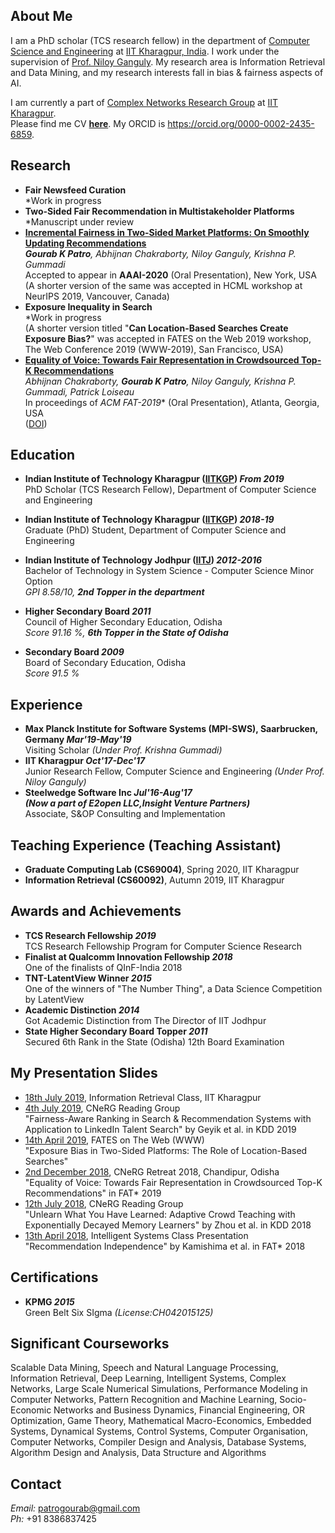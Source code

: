 ## About Me
I am a PhD scholar (TCS research fellow) in the department of [Computer Science and Engineering](http://cse.iitkgp.ac.in) at [IIT Kharagpur, India](http://www.iitkgp.ac.in/). I work under the supervision of [Prof. Niloy Ganguly](http://www.facweb.iitkgp.ernet.in/~niloy/). My research area is Information Retrieval and Data Mining, and my research interests fall in bias & fairness aspects of AI.

I am currently a part of [Complex Networks Research Group](http://www.cnergres.iitkgp.ac.in/) at [IIT Kharagpur](http://www.iitkgp.ac.in/). <br>
Please find me CV [**here**](https://drive.google.com/file/d/1QN9Gq_KkRgum0f1LhtRhaM6zZGlXgNac/view?usp=sharing).
My ORCID is https://orcid.org/0000-0002-2435-6859.

## Research
* **Fair Newsfeed Curation**<br>
\*Work in progress
* **Two-Sided Fair Recommendation in Multistakeholder Platforms**<br>
\*Manuscript under review
* [**Incremental Fairness in Two-Sided Market Platforms: On Smoothly Updating Recommendations**](https://arxiv.org/abs/1909.10005)<br>
_**Gourab K Patro**, Abhijnan Chakraborty, Niloy Ganguly, Krishna P. Gummadi_ <br>
Accepted to appear in **AAAI-2020** (Oral Presentation), New York, USA<br>
(A shorter version of the same was accepted in HCML workshop at NeurIPS 2019, Vancouver, Canada)
* **Exposure Inequality in Search**<br>
\*Work in progress <br>
(A shorter version titled "**Can Location-Based Searches Create Exposure Bias?**" was accepted in FATES on the Web 2019 workshop, The Web Conference 2019 (WWW-2019), San Francisco, USA)
* [**Equality of Voice: Towards Fair Representation in Crowdsourced Top-K Recommendations**](https://arxiv.org/abs/1811.08690)<br>
_Abhijnan Chakraborty, **Gourab K Patro**, Niloy Ganguly, Krishna P. Gummadi, Patrick Loiseau_<br>
In proceedings of **ACM FAT*-2019** (Oral Presentation), Atlanta, Georgia, USA<br>
([DOI](https://doi.org/10.1145/3287560.3287570))

## Education
* **Indian Institute of Technology Kharagpur ([IITKGP](http://iitkgp.ac.in/)) _From 2019_**<br>
PhD Scholar (TCS Research Fellow), Department of Computer Science and Engineering<br>

* **Indian Institute of Technology Kharagpur ([IITKGP](http://iitkgp.ac.in/)) _2018-19_**<br>
Graduate (PhD) Student, Department of Computer Science and Engineering<br>

* **Indian Institute of Technology Jodhpur ([IITJ](http://iitj.ac.in/)) _2012-2016_**<br> 
Bachelor of Technology in System Science - Computer Science Minor Option<br>
_GPI 8.58/10, **2nd Topper in the department**_

* **Higher Secondary Board _2011_**<br>
Council of Higher Secondary Education, Odisha<br>
_Score 91.16 %, **6th Topper in the State of Odisha**_

* **Secondary Board _2009_**<br>
Board of Secondary Education, Odisha<br>
_Score 91.5 %_

## Experience
* **Max Planck Institute for Software Systems (MPI-SWS), Saarbrucken, Germany _Mar'19-May'19_**<br>
Visiting Scholar
_(Under Prof. Krishna Gummadi)_<br>
* **IIT Kharagpur _Oct'17-Dec'17_**<br>
Junior Research Fellow, Computer Science and Engineering
_(Under Prof. Niloy Ganguly)_<br>
* **Steelwedge Software Inc _Jul'16-Aug'17_**<br>
**_(Now a part of E2open LLC,Insight Venture Partners)_**<br>
Associate, S&OP Consulting and Implementation

## Teaching Experience (Teaching Assistant)
* **Graduate Computing Lab (CS69004)**, Spring 2020, IIT Kharagpur
* **Information Retrieval (CS60092)**, Autumn 2019, IIT Kharagpur

## Awards and Achievements
* **TCS Research Fellowship _2019_**<br>
TCS Research Fellowship Program for Computer Science Research
* **Finalist at Qualcomm Innovation Fellowship _2018_**<br>
One of the finalists of QInF-India 2018
* **TNT-LatentView Winner _2015_**<br>
One of the winners of "The Number Thing", a Data Science Competition by LatentView
* **Academic Distinction _2014_**<br>
Got Academic Distinction from The Director of IIT Jodhpur
* **State Higher Secondary Board Topper _2011_**<br>
Secured 6th Rank in the State (Odisha) 12th Board Examination

## My Presentation Slides
* [18th July 2019](https://docs.google.com/presentation/d/132OudCPjfCwqqvSygPO423EUvLwQwye0eDbqE6HS5MA/edit?usp=sharing), Information Retrieval Class, IIT Kharagpur
* [4th July 2019](https://docs.google.com/presentation/d/1OnhRAaJZbDBqv1J3G3az4hr_gIA1mUlwz5URMeczMws/edit?usp=sharing), CNeRG Reading Group<br>
"Fairness-Aware Ranking in Search & Recommendation Systems with Application to LinkedIn Talent Search" by Geyik et al. in KDD 2019
* [14th April 2019](https://docs.google.com/presentation/d/1dVlT8yS5FuH_Wa68-74udUnnAoYqBy1am-ayCxj5uYk/edit?usp=sharing), FATES on The Web (WWW)<br>
"Exposure Bias in Two-Sided Platforms: The Role of Location-Based Searches"
* [2nd December 2018](https://docs.google.com/presentation/d/1OOhUtVN_FJYedQpEfLa_yOhBRE-z77O_Qx9hyi9TLXM/edit?usp=sharing), CNeRG Retreat 2018, Chandipur, Odisha<br>
"Equality of Voice: Towards Fair Representation in Crowdsourced Top-K Recommendations" in FAT* 2019
* [12th July 2018](https://docs.google.com/presentation/d/1vtUDyxgxqJA-SULhaIv84_28DLbmTqlMFvJJW7ZGGiQ/edit?usp=sharing), CNeRG Reading Group<br>
"Unlearn What You Have Learned: Adaptive Crowd Teaching with Exponentially Decayed Memory Learners" by Zhou et al. in KDD 2018
* [13th April 2018](https://docs.google.com/presentation/d/1OV9nfPFF83ObMEjGR7Mu1fN11r_CaLdO0VvtBsnYMRE/edit?usp=sharing), Intelligent Systems Class Presentation<br>
"Recommendation Independence" by Kamishima et al. in FAT* 2018

## Certifications
* **KPMG _2015_**<br>
Green Belt Six SIgma _(License:CH042015125)_

## Significant Courseworks 
Scalable Data Mining, Speech and Natural Language Processing, Information Retrieval, Deep Learning, Intelligent Systems, Complex Networks, Large Scale Numerical Simulations, Performance Modeling in Computer Networks, Pattern Recognition and Machine Learning, Socio-Economic Networks and Business Dynamics, Financial Engineering, OR Optimization, Game Theory, Mathematical Macro-Economics, Embedded Systems, Dynamical Systems, Control Systems, Computer Organisation, Computer Networks, Compiler Design and Analysis, Database Systems, Algorithm Design and Analysis, Data Structure and Algorithms

## Contact 
_Email:_ patrogourab@gmail.com<br>
_Ph:_ +91 8386837425
